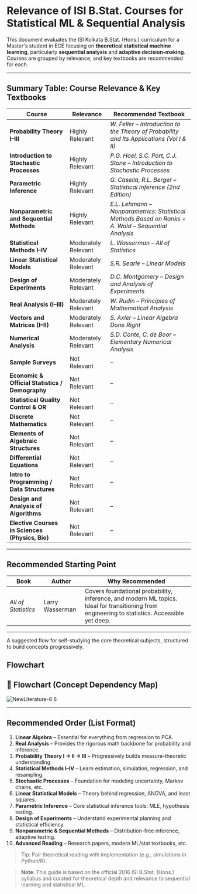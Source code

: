 # Relevance of ISI B.Stat. Courses for Statistical ML & Sequential Analysis

This document evaluates the ISI Kolkata B.Stat. (Hons.) curriculum for a Master's student in ECE focusing on **theoretical statistical machine learning**, particularly **sequential analysis** and **adaptive decision-making**. Courses are grouped by relevance, and key textbooks are recommended for each.

---

## Summary Table: Course Relevance & Key Textbooks

| **Course**                                     | **Relevance**        | **Recommended Textbook**                                                                 |
|------------------------------------------------|-----------------------|------------------------------------------------------------------------------------------|
| **Probability Theory I–III**                   | Highly Relevant       | *W. Feller* – _Introduction to the Theory of Probability and Its Applications (Vol I & II)_ |
| **Introduction to Stochastic Processes**       | Highly Relevant       | *P.G. Hoel, S.C. Port, C.J. Stone* – _Introduction to Stochastic Processes_              |
| **Parametric Inference**                       | Highly Relevant       | *G. Casella, R.L. Berger* – _Statistical Inference (2nd Edition)_                        |
| **Nonparametric and Sequential Methods**       | Highly Relevant       | *E.L. Lehmann* – _Nonparametrics: Statistical Methods Based on Ranks_ + *A. Wald* – _Sequential Analysis_ |
| **Statistical Methods I–IV**                   | Moderately Relevant   | *L. Wasserman* – _All of Statistics_                                                    |
| **Linear Statistical Models**                  | Moderately Relevant   | *S.R. Searle* – _Linear Models_                                                          |
| **Design of Experiments**                      | Moderately Relevant   | *D.C. Montgomery* – _Design and Analysis of Experiments_                                 |
| **Real Analysis (I–III)**                      | Moderately Relevant   | *W. Rudin* – _Principles of Mathematical Analysis_                                       |
| **Vectors and Matrices (I–II)**                | Moderately Relevant   | *S. Axler* – _Linear Algebra Done Right_                                                 |
| **Numerical Analysis**                         | Moderately Relevant   | *S.D. Conte, C. de Boor* – _Elementary Numerical Analysis_                               |
| **Sample Surveys**                             | Not Relevant          | –                                                                                        |
| **Economic & Official Statistics / Demography**| Not Relevant          | –                                                                                        |
| **Statistical Quality Control & OR**           | Not Relevant          | –                                                                                        |
| **Discrete Mathematics**                       | Not Relevant          | –                                                                                        |
| **Elements of Algebraic Structures**           | Not Relevant          | –                                                                                        |
| **Differential Equations**                     | Not Relevant          | –                                                                                        |
| **Intro to Programming / Data Structures**     | Not Relevant          | –                                                                                        |
| **Design and Analysis of Algorithms**          | Not Relevant          | –                                                                                        |
| **Elective Courses in Sciences (Physics, Bio)**| Not Relevant          | –                                                                                        |

---

## Recommended Starting Point

| **Book**                    | **Author**           | **Why Recommended**                                                                 |
|----------------------------|----------------------|--------------------------------------------------------------------------------------|
| _All of Statistics_        | Larry Wasserman      | Covers foundational probability, inference, and modern ML topics. Ideal for transitioning from engineering to statistics. Accessible yet deep. |

---


A suggested flow for self-studying the core theoretical subjects, structured to build concepts progressively.

## Flowchart

## 📘 Flowchart (Concept Dependency Map)

![NewLiterature-8 6](https://github.com/user-attachments/assets/45151116-d217-40d9-87a2-85af3fd2160c)

---

## Recommended Order (List Format)

1. **Linear Algebra** – Essential for everything from regression to PCA.
2. **Real Analysis** – Provides the rigorous math backbone for probability and inference.
3. **Probability Theory I → II → III** – Progressively builds measure-theoretic understanding.
4. **Statistical Methods I–IV** – Learn estimation, simulation, regression, and resampling.
5. **Stochastic Processes** – Foundation for modeling uncertainty, Markov chains, etc.
6. **Linear Statistical Models** – Theory behind regression, ANOVA, and least squares.
7. **Parametric Inference** – Core statistical inference tools: MLE, hypothesis testing.
8. **Design of Experiments** – Understand experimental planning and statistical efficiency.
9. **Nonparametric & Sequential Methods** – Distribution-free inference, adaptive testing.
10. **Advanced Reading** – Research papers, modern ML/stat textbooks, etc.

> Tip: Pair theoretical reading with implementation (e.g., simulations in Python/R).



> **Note**: This guide is based on the official 2016 ISI B.Stat. (Hons.) syllabus and curated for theoretical depth and relevance to sequential learning and statistical ML.
